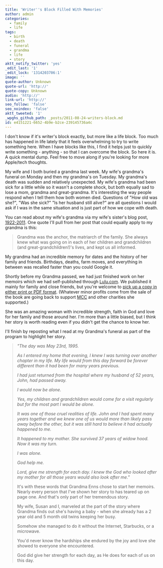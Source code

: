 ```yaml
---
title: 'Writer''s Block Filled With Memories'
author: admin
categories:
  - family
  - life
tags:
  - birth
  - death
  - funeral
  - grandma
  - life
  - story
aktt_notify_twitter: 'yes'
_edit_last: '1'
_edit_lock: '1314203706:1'
image: ''
quote-author: Unknown
quote-url: 'http://'
quote-copy: Unknown
audio: 'http://'
link-url: 'http://'
seo_follow: 'false'
seo_noindex: 'false'
aktt_tweeted: '1'
_wpghs_github_path: _posts/2011-08-24-writers-block.md
id: e4151221-6652-4b9e-b2ce-239145736a4c
---
```

<p>I don't know if it's writer's block exactly, but more like a life block. Too much has happened in life lately that it feels overwhelming to try to write something here. When I have blocks like this, I find it helps just to quickly write something - anything - so that I can overcome the block. So here it is. A quick mental dump. Feel free to move along if you're looking for more Apple/tech thoughts.</p>
<p>My wife and I both buried a grandma last week. My wife's grandma's funeral on Monday and then my grandma's on Tuesday. My grandma's death was sudden and relatively unexpected. My wife's grandma had been sick for a little while so it wasn't a complete shock, but both equally sad to lose a mom, grandma and great-grandma. It's interesting the way people respond when I tell them how both women died. Questions of "How old was she?", "Was she sick?" "Is her husband still alive?" are all questions I would ask if I was in the same situation and is just part of how we cope with death.</p>
<p>You can read about my wife's grandma via my wife's sister's blog post, <a href="http://amovingtale.blogspot.com/2011/08/1922-2011.html">1922-2011</a>. One quote I'll pull from her post that could equally apply to my grandma is this:</p>
<blockquote><p>Grandma was the anchor, the matriarch of the family. She always knew what was going on in each of her children and grandchildren (and great-grandchildren!)'s lives, and kept us all informed. </p></blockquote>
<p>My grandma had an incredible memory for dates and the history of her family and friends. Birthdays, deaths, farm moves, and everything in between was recalled faster than you could Google it.</p>
<p>Shortly before my Grandma passed, we had just finished work on her memoirs which we had self-published through <a href="http://www.lulu.com">Lulu.com</a>. We published it mainly for family and close friends, but you're welcome to <a href="http://www.lulu.com/product/paperback/annies-journey-%282nd-ed%29/15166091">pick up a copy in either print or PDF format</a>. (Whatever minor profits come from the sale of the book are going back to support <a href="http://www.mcc.org/">MCC</a> and other charities she supported.) </p>
<p>She was an amazing woman with incredible strength, faith in God and love for her family and those around her. I'm more than a little biased, but I think her story is worth reading even if you didn't get the chance to know her.</p>
<p>I'll finish by reposting what I read at my Grandma's funeral as part of the program to highlight her story.</p>
<blockquote><p><em>"The day was May 23rd, 1995. </p>
<p>As I entered my home that evening, I knew I was turning over another chapter in my life. My life would from this day forward be forever different than it had been for many years previous.</p>
<p>I had just returned from the hospital where my husband of 52 years, John, had passed away.</p>
<p>I would now be alone.</p>
<p>Yes, my children and grandchildren would come for a visit regularly but for the most part I would be alone.</p>
<p>It was one of those cruel realities of life. John and I had spent many years together and we knew one of us would more than likely pass away before the other, but it was still hard to believe it had actually happened to me.</p>
<p>It happened to my mother. She survived 37 years of widow hood. Now it was my turn.</p>
<p>I was alone. </p>
<p>God help me.</p>
<p>Lord, give me strength for each day. I knew the God who looked after my mother for all those years would also look after me."</em></p>
<p>It's with these words that Grandma Enns chose to start her memoirs. Nearly every person that I've shown her story to has teared up on page one. And that's only part of her tremendous story.</p>
<p>My wife, Susan and I, marveled at the part of the story where Grandma finds out she's having a baby - when she already has a 2 year old and 5 month old twins keeping her busy.</p>
<p>Somehow she managed to do it without the Internet, Starbucks, or a microwave.</p>
<p>You'd never know the hardships she endured by the joy and love she showed to everyone she encountered.</p>
<p>God did give her strength for each day, as He does for each of us on this day.</p>
<blockquote>
